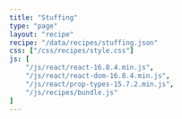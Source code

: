```yaml
---
title: "Stuffing"
type: "page"
layout: "recipe"
recipe: "/data/recipes/stuffing.json"
css: ["/css/recipes/style.css"]
js: [
    "/js/react/react-16.8.4.min.js",
    "/js/react/react-dom-16.8.4.min.js",
    "/js/react/prop-types-15.7.2.min.js",
    "/js/recipes/bundle.js"
]
---
```

